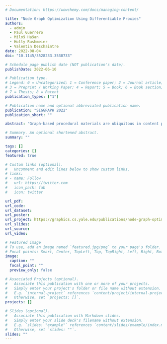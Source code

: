 ```yaml
---
# Documentation: https://wowchemy.com/docs/managing-content/

title: "Node Graph Optimization Using Differentiable Proxies"
authors: 
  - admin
  - Paul Guerrero
  - Miloš Hašan
  - Holly Rushmeier
  - Valentin Deschaintre
date: 2022-08-04
doi: "10.1145/3528233.3530733"

# Schedule page publish date (NOT publication's date).
publishDate: 2022-06-10

# Publication type.
# Legend: 0 = Uncategorized; 1 = Conference paper; 2 = Journal article;
# 3 = Preprint / Working Paper; 4 = Report; 5 = Book; 6 = Book section;
# 7 = Thesis; 8 = Patent
publication_types: ["1"]

# Publication name and optional abbreviated publication name.
publication: "SIGGRAPH 2022"
publication_short: ""

abstract: "Graph-based procedural materials are ubiquitous in content production industries. Procedural models allow the creation of photorealistic materials with parametric control for flexible editing of appearance. However, designing a specific material is a time-consuming process in terms of building a model and fine-tuning parameters. Previous work [Hu et al. 2022; Shi et al. 2020] introduced material graph optimization frameworks for matching target material samples. However, these previous methods were limited to optimizing differentiable functions in the graphs. In this paper, we propose a fully differentiable framework which enables end-to-end gradient based optimization of material graphs, even if some functions of the graph are non-differentiable. We leverage the Differentiable Proxy, a differentiable approximator of a non-differentiable black-box function. We use our framework to match structure and appearance of an output material to a target material, through a multi-stage differentiable optimization. Differentiable Proxies offer a more general optimization solution to material appearance matching than previous work."

# Summary. An optional shortened abstract.
summary: ""

tags: []
categories: []
featured: true

# Custom links (optional).
#   Uncomment and edit lines below to show custom links.
# links:
# - name: Follow
#   url: https://twitter.com
#   icon_pack: fab
#   icon: twitter

url_pdf:
url_code:
url_dataset:
url_poster:
url_project: https://graphics.cs.yale.edu/publications/node-graph-optimization-using-differentiable-proxies
url_slides:
url_source:
url_video:

# Featured image
# To use, add an image named `featured.jpg/png` to your page's folder. 
# Focal points: Smart, Center, TopLeft, Top, TopRight, Left, Right, BottomLeft, Bottom, BottomRight.
image:
  caption: ""
  focal_point: ""
  preview_only: false

# Associated Projects (optional).
#   Associate this publication with one or more of your projects.
#   Simply enter your project's folder or file name without extension.
#   E.g. `internal-project` references `content/project/internal-project/index.md`.
#   Otherwise, set `projects: []`.
projects: []

# Slides (optional).
#   Associate this publication with Markdown slides.
#   Simply enter your slide deck's filename without extension.
#   E.g. `slides: "example"` references `content/slides/example/index.md`.
#   Otherwise, set `slides: ""`.
slides: ""
---
```

